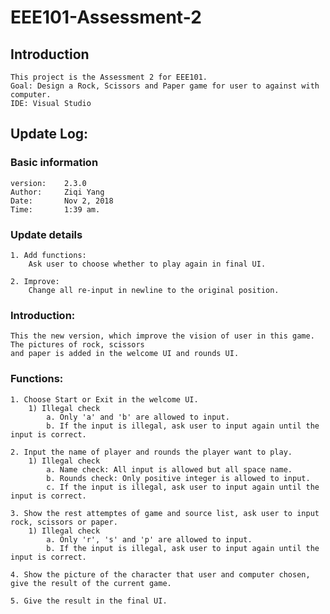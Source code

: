 # EEE101-Assessment-2
## Introduction
    This project is the Assessment 2 for EEE101.
    Goal: Design a Rock, Scissors and Paper game for user to against with computer.
    IDE: Visual Studio
## Update Log:
### Basic information
    version:    2.3.0
    Author:     Ziqi Yang
    Date:       Nov 2, 2018
    Time:       1:39 am.
### Update details
    1. Add functions:
        Ask user to choose whether to play again in final UI.

    2. Improve:
        Change all re-input in newline to the original position.
### Introduction:
    This the new version, which improve the vision of user in this game. The pictures of rock, scissors 
    and paper is added in the welcome UI and rounds UI.
### Functions:
    1. Choose Start or Exit in the welcome UI.
        1) Illegal check
            a. Only 'a' and 'b' are allowed to input.
            b. If the input is illegal, ask user to input again until the input is correct.
    
    2. Input the name of player and rounds the player want to play.
        1) Illegal check
            a. Name check: All input is allowed but all space name.
            b. Rounds check: Only positive integer is allowed to input.
            c. If the input is illegal, ask user to input again until the input is correct. 
    
    3. Show the rest attemptes of game and source list, ask user to input rock, scissors or paper.
        1) Illegal check
            a. Only 'r', 's' and 'p' are allowed to input.
            b. If the input is illegal, ask user to input again until the input is correct.
    
    4. Show the picture of the character that user and computer chosen, give the result of the current game.

    5. Give the result in the final UI.